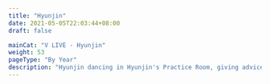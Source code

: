 ```yaml
---
title: "Hyunjin"
date: 2021-05-05T22:03:44+08:00
draft: false

mainCat: "V LIVE - Hyunjin"
weight: 53
pageType: "By Year"
description: "Hyunjin dancing in Hyunjin's Practice Room, giving advices to STAYs' concern in Counseling Center, chatting when he's on his way from Music Core, and etc."
---
```

